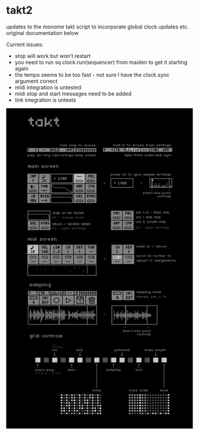 # takt2
updates to the monome takt script to incorporate global clock updates etc.
original documentation below

Current issues:

- stop will work but won't restart
- you need to run sq clock.run(sequencer) from maiden to get it starting again
- the tempo seems to be too fast - not sure I have the clock.sync argument correct
- midi integration is untested
- midi stop and start messages need to be added
- link integration is untests


![docs](lib/doc.png)
